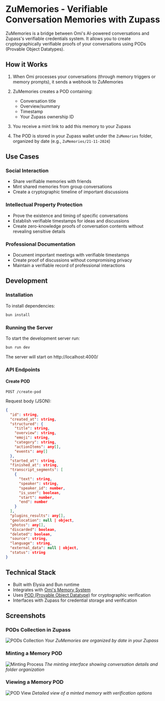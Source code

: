 # ZuMemories - Verifiable Conversation Memories with Zupass

ZuMemories is a bridge between Omi's AI-powered conversations and Zupass's verifiable credentials system. It allows you to create cryptographically verifiable proofs of your conversations using PODs (Provable Object Datatypes).

## How it Works

1. When Omi processes your conversations (through memory triggers or memory prompts), it sends a webhook to ZuMemories
2. ZuMemories creates a POD containing:
   - Conversation title
   - Overview/summary
   - Timestamp
   - Your Zupass ownership ID
   
3. You receive a mint link to add this memory to your Zupass
4. The POD is stored in your Zupass wallet under the `ZuMemories` folder, organized by date (e.g., `ZuMemories/21-11-2024`)

## Use Cases

### Social Interaction
- Share verifiable memories with friends
- Mint shared memories from group conversations
- Create a cryptographic timeline of important discussions

### Intellectual Property Protection
- Prove the existence and timing of specific conversations
- Establish verifiable timestamps for ideas and discussions
- Create zero-knowledge proofs of conversation contents without revealing sensitive details

### Professional Documentation
- Document important meetings with verifiable timestamps
- Create proof of discussions without compromising privacy
- Maintain a verifiable record of professional interactions

## Development

### Installation
To install dependencies:
```bash
bun install
```

### Running the Server
To start the development server run:
```bash
bun run dev
```

The server will start on http://localhost:4000/

### API Endpoints

#### Create POD
`POST /create-pod`

Request body (JSON):
```json
{
  "id": string,
  "created_at": string,
  "structured": {
    "title": string,
    "overview": string,
    "emoji": string,
    "category": string,
    "actionItems": any[],
    "events": any[]
  },
  "started_at": string,
  "finished_at": string,
  "transcript_segments": [
    {
      "text": string,
      "speaker": string,
      "speaker_id": number,
      "is_user": boolean,
      "start": number,
      "end": number
    }
  ],
  "plugins_results": any[],
  "geolocation": null | object,
  "photos": any[],
  "discarded": boolean,
  "deleted": boolean,
  "source": string,
  "language": string,
  "external_data": null | object,
  "status": string
}
```

## Technical Stack
- Built with Elysia and Bun runtime
- Integrates with [Omi's Memory System](https://docs.omi.me/docs/developer/apps/Introduction)
- Uses [POD (Provable Object Datatype)](https://pod.org/pod/introduction) for cryptographic verification
- Interfaces with Zupass for credential storage and verification


## Screenshots

### PODs Collection in Zupass
![PODs Collection](screenshots/ListingPODs.png)
*Your ZuMemories are organized by date in your Zupass*

### Minting a Memory POD
![Minting Process](screenshots/PODminting.png)
*The minting interface showing conversation details and folder organization*

### Viewing a Memory POD
![POD View](screenshots/PODview.png)
*Detailed view of a minted memory with verification options*
